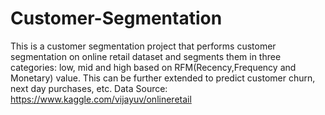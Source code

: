 # Customer-Segmentation

This is a customer segmentation project that performs customer segmentation on online retail dataset and segments them in three categories: low, mid and high based on RFM(Recency,Frequency and Monetary) value. This can be further extended to predict customer churn, next day purchases, etc.
Data Source: https://www.kaggle.com/vijayuv/onlineretail

